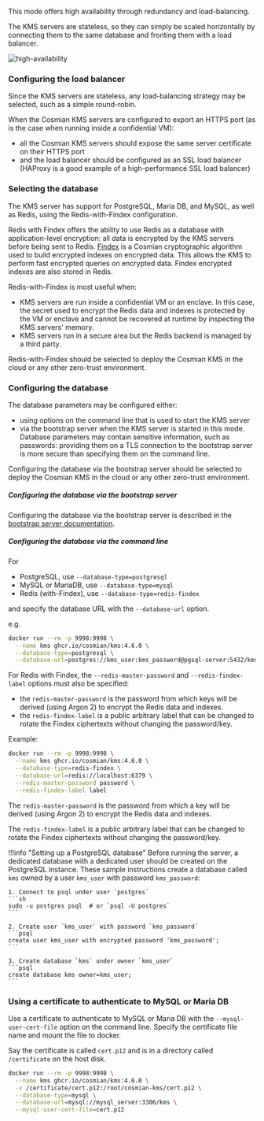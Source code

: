 This mode offers high availability through redundancy and load-balancing.

The KMS servers are stateless, so they can simply be scaled horizontally by connecting them to the same database and fronting them with a load balancer.

![high-availability](../drawings/high-availability.drawio.svg)

### Configuring the load balancer

Since the KMS servers are stateless, any load-balancing strategy may be selected, such as a simple round-robin.

When the Cosmian KMS servers are configured to export an HTTPS port (as is the case when running inside a confidential VM):

 - all the Cosmian KMS servers should expose the same server certificate on their HTTPS port
 - and the load balancer should be configured as an SSL load balancer (HAProxy is a good example of a high-performance SSL load balancer)


### Selecting the database

The KMS server has support for PostgreSQL, Maria DB, and MySQL, as well as Redis, using the Redis-with-Findex configuration.

Redis with Findex offers the ability to use Redis as a database with application-level encryption: all data is encrypted by the KMS servers before being sent to Redis. [Findex](https://github.com/Cosmian/findex/) is a Cosmian cryptographic algorithm used to build encrypted indexes on encrypted data. This allows the KMS to perform fast encrypted queries on encrypted data. Findex encrypted indexes are also stored in Redis.

Redis-with-Findex is most useful when:

 - KMS servers are run inside a confidential VM or an enclave. In this case, the secret used to encrypt the Redis data and indexes is protected by the VM or enclave and cannot be recovered at runtime by inspecting the KMS servers' memory.
 - KMS servers run in a secure area but the Redis backend is managed by a third party.

Redis-with-Findex should be selected to deploy the Cosmian KMS in the cloud or any other zero-trust environment.

### Configuring the database

The database parameters may be configured either:

- using options on the command line that is used to start the KMS server
- via the bootstrap server when the KMS server is started in this mode. Database parameters may contain sensitive information, such as passwords: providing them on a TLS connection to the bootstrap server is more secure than specifying them on the command line.

Configuring the database via the bootstrap server should be selected to deploy the Cosmian KMS in the cloud or any other zero-trust environment.

##### Configuring the database via the bootstrap server
Configuring the database via the bootstrap server is described in the [bootstrap server documentation](bootstrap_server.md).

##### Configuring the database via the command line

For

- PostgreSQL, use `--database-type=postgresql`
- MySQL or MariaDB, use `--database-type=mysql`
- Redis (with-Findex), use `--database-type=redis-findex`

and specify the database URL with the `--database-url` option.

e.g.

```sh
docker run --rm -p 9998:9998 \
  --name kms ghcr.io/cosmian/kms:4.6.0 \
  --database-type=postgresql \
  --database-url=postgres://kms_user:kms_password@pgsql-server:5432/kms

```

For Redis with Findex, the `--redis-master-password` and `--redis-findex-label` options must also be specified:

 - the `redis-master-password` is the password from which keys will be derived (using Argon 2) to encrypt the Redis data and indexes.
 - the `redis-findex-label` is a public arbitrary label that can be changed to rotate the Findex ciphertexts without changing the password/key.


Example:

```sh
docker run --rm -p 9998:9998 \
  --name kms ghcr.io/cosmian/kms:4.6.0 \
  --database-type=redis-findex \
  --database-url=redis://localhost:6379 \
  --redis-master-password password \
  --redis-findex-label label
```

The `redis-master-password` is the password from which a key will be derived (using Argon 2) to encrypt the Redis data and indexes.

The `redis-findex-label` is a public arbitrary label that can be changed to rotate the Findex ciphertexts without changing the password/key.



!!!info "Setting up a PostgreSQL database"
    Before running the server, a dedicated database with a dedicated user should be created on the PostgreSQL instance. These sample instructions create a database called `kms` owned by a user `kms_user` with password `kms_password`:

    1. Connect to psql under user `postgres`
    ```sh
    sudo -u postgres psql  # or `psql -U postgres`
    ```

    2. Create user `kms_user` with password `kms_password`
    ```psql
    create user kms_user with encrypted password 'kms_password';
    ```

    3. Create database `kms` under owner `kms_user`
    ```psql
    create database kms owner=kms_user;
    ```

### Using a certificate to authenticate to MySQL or Maria DB

Use a certificate to authenticate to MySQL or Maria DB with the `--mysql-user-cert-file` option on the command line. Specify the certificate file name and mount the file to docker.

Say the certificate is called `cert.p12` and is in a directory called `/certificate` on the host disk.

```sh
docker run --rm -p 9998:9998 \
  --name kms ghcr.io/cosmian/kms:4.6.0 \
  -v /certificate/cert.p12:/root/cosmian-kms/cert.p12 \
  --database-type=mysql \
  --database-url=mysql://mysql_server:3306/kms \
  --mysql-user-cert-file=cert.p12
```

